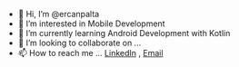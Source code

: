 - 👋 Hi, I’m @ercanpalta
- 👀 I’m interested in Mobile Development
- 🌱 I’m currently learning Android Development with Kotlin
- 💞️ I’m looking to collaborate on ...
- 📫 How to reach me ... [LinkedIn](https://www.linkedin.com/in/ercanpalta) , [Email](ercan.palta@outlook.com)

<!---
ercanpalta/ercanpalta is a ✨ special ✨ repository because its `README.md` (this file) appears on your GitHub profile.
You can click the Preview link to take a look at your changes.
--->
